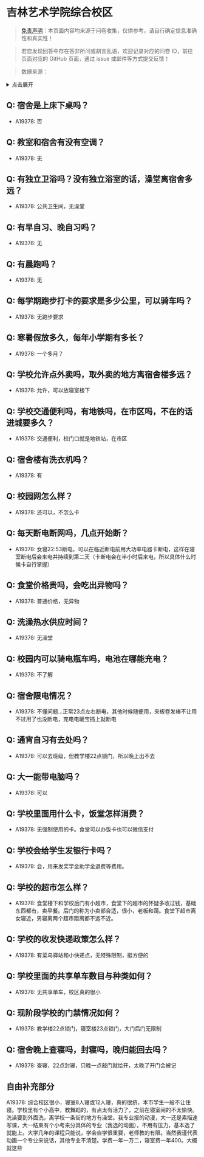 # 吉林艺术学院综合校区

> [免责声明](https://colleges.chat/#_3)：本页面内容均来源于问卷收集，仅供参考，请自行确定信息准确性和真实性！

> 若您发现回答中存在答非所问或胡言乱语，欢迎记录对应的问卷 ID，前往页面对应的 GitHub 页面，通过 issue 或邮件等方式提交反馈！

> 数据来源：

<details><summary>点击展开</summary>
<ul>
<li>A19378: 匿名 (2023 年 06 月)</li>
</ul>
</details>

## Q: 宿舍是上床下桌吗？

- A19378: 否

## Q: 教室和宿舍有没有空调？

- A19378: 无

## Q: 有独立卫浴吗？没有独立浴室的话，澡堂离宿舍多远？

- A19378: 公共卫生间，无澡堂

## Q: 有早自习、晚自习吗？

- A19378: 无

## Q: 有晨跑吗？

- A19378: 无

## Q: 每学期跑步打卡的要求是多少公里，可以骑车吗？

- A19378: 无跑步要求

## Q: 寒暑假放多久，每年小学期有多长？

- A19378: 一个多月？

## Q: 学校允许点外卖吗，取外卖的地方离宿舍楼多远？

- A19378: 允许，可以放寝室楼下

## Q: 学校交通便利吗，有地铁吗，在市区吗，不在的话进城要多久？

- A19378: 交通便利，校门口就是地铁站，在市区

## Q: 宿舍楼有洗衣机吗？

- A19378: 有

## Q: 校园网怎么样？

- A19378: 还可以，不怎么卡

## Q: 每天断电断网吗，几点开始断？

- A19378: 女寝22:53断电，可以在临近断电前用大功率电器卡断电，这样在寝室断电后会来电并持续到第二天（卡断电会在半小时后来电，所以具体什么时候卡自行掌握）

## Q: 食堂价格贵吗，会吃出异物吗？

- A19378: 普通价格，无异物

## Q: 洗澡热水供应时间？

- A19378: 无澡堂

## Q: 校园内可以骑电瓶车吗，电池在哪能充电？

- A19378: 不了解

## Q: 宿舍限电情况？

- A19378: 不懂问题…正常23点左右断电，其他时候随便用，夹板卷发棒不让用不过用了也没断电，充电电暖宝插上就断电

## Q: 通宵自习有去处吗？

- A19378: 可以去班级，但教学楼22点锁门，所以晚上出不去

## Q: 大一能带电脑吗？

- A19378: 可以

## Q: 学校里面用什么卡，饭堂怎样消费？

- A19378: 无强制使用的卡。食堂可以办饭卡也可以微信支付

## Q: 学校会给学生发银行卡吗？

- A19378: 会，用来发奖学金助学金退费等费用。

## Q: 学校的超市怎么样？

- A19378: 食堂楼下和学校后门有小超市，食堂下的超市的怀疑多收过钱，基础东西都有，卖早餐。后门的称为小卖部合适，很小，老板和蔼。食堂下超市离女寝近，男寝离两个超市距离都不远不近。

## Q: 学校的收发快递政策怎么样？

- A19378: 有菜鸟驿站和小快递点，无特殊限制，挺方便的

## Q: 学校里面的共享单车数目与种类如何？

- A19378: 无共享单车，校区真的很小

## Q: 现阶段学校的门禁情况如何？

- A19378: 教学楼22点锁门，寝室楼23点锁门，大门后门无限制

## Q: 宿舍晚上查寝吗，封寝吗，晚归能回去吗？

- A19378: 查寝，22点封寝，只晚一点敲门就给开，太晚了开门会被记

## 自由补充部分

A19378: 综合校区很小，寝室8人寝或12人寝，真的很挤，本市学生一般不让住寝。学校里有个小高中，教舞蹈的，有点太有活力了，之前在寝室闹的不太愉快。洗澡要到外面洗，离学校一条街的地方有澡堂。我专业报的动漫，大一还是素描速写课，大一结束有个小考来分具体的专业（我选的动画），不用有压力，基本选了就能上。大学几年的课程只能说，学会自学很重要，老师教的有限。当然我谨代表动画一个专业来说话，其他专业不清楚。学费一年一万二，寝室费一年400。大概就这些